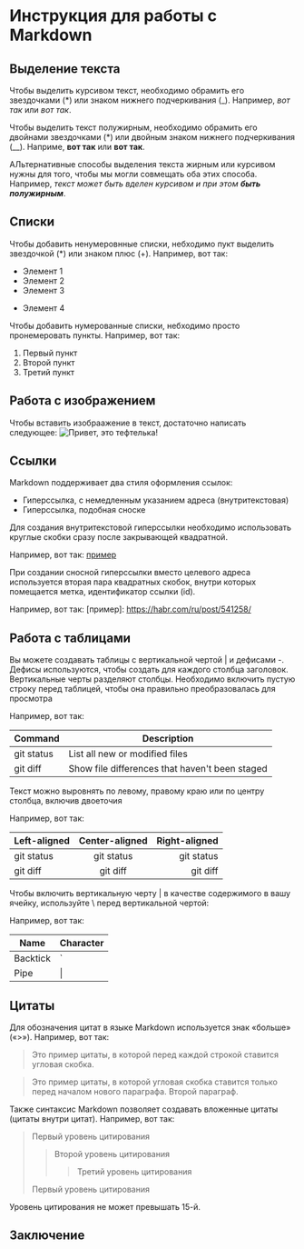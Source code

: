 # Инструкция для работы с Markdown

## Выделение текста

Чтобы выделить курсивом текст, необходимо обрамить его звездочками (*) или знаком нижнего подчеркивания (_). Например, *вот так* или _вот так_.

Чтобы выделить текст полужирным, необходимо обрамить его двойнами звездочками (*) или двойным знаком нижнего подчеркивания (__). Наприме, **вот так** или __вот так__.

АЛьтернативные способы выделения текста жирным или курсивом нужны для того, чтобы мы могли совмещать оба этих способа. Например, _текст может быть вделен курсивом и при этом **быть полужирным**_.

## Списки

Чтобы добавить ненумеровнные списки, небходимо пукт выделить звездочкой (*) или знаком плюс (+). Например, вот так:
* Элемент 1
* Элемент 2
* Элемент 3
+ Элемент 4

Чтобы добавить нумерованные списки, небходимо просто пронемеровать пункты. Например, вот так:
1. Первый пункт
2. Второй пункт
3. Третий пункт

## Работа с изображением

Чтобы вставить изобраажение в текст, достаточно написать следующее: ![Привет, это тефтелька!](%D1%84%D0%BE%D1%82%D0%BE.jpeg)

## Ссылки

Markdown поддерживает два стиля оформления ссылок:
* Гиперссылка, с немедленным указанием адреса (внутритекстовая)
* Гиперссылка, подобная сноске

Для создания внутритекстовой гиперссылки необходимо использовать круглые скобки сразу после закрывающей квадратной. 

Например, вот так: [пример](https://habr.com/ru/post/541258/)

При создании сносной гиперссылки вместо целевого адреса используется вторая пара квадратных скобок, внутри которых помещается метка, идентификатор ссылки (id).

Например, вот так: 
[пример]: https://habr.com/ru/post/541258/

## Работа с таблицами

Вы можете создавать таблицы с вертикальной чертой | и дефисами -. Дефисы используются, чтобы создать для каждого столбца заголовок. Вертикальные черты разделяют столбцы. Необходимо включить пустую строку перед таблицей, чтобы она правильно преобразовалась для просмотра

Например, вот так: 

| Command | Description |
| --- | --- |
| git status | List all new or modified files |
| git diff | Show file differences that haven't been staged |

Текст можно выровнять по левому, правому краю или по центру столбца, включив двоеточия

Например, вот так: 

| Left-aligned | Center-aligned | Right-aligned |
| :---         |     :---:      |          ---: |
| git status   | git status     | git status    |
| git diff     | git diff       | git diff      |

Чтобы включить вертикальную черту | ​​в качестве содержимого в вашу ячейку, используйте \ перед вертикальной чертой:

Например, вот так: 

| Name     | Character |
| ---      | ---       |
| Backtick | `         |
| Pipe     | \|        |

## Цитаты

Для обозначения цитат в языке Markdown используется знак «больше» («>»). Например, вот так: 
>Это пример цитаты,
>в которой перед каждой строкой
>ставится угловая скобка.

>Это пример цитаты, 
в которой угловая скобка ставится 
только перед началом нового параграфа.
>Второй параграф.

Также синтаксис Markdown позволяет создавать вложенные цитаты (цитаты внутри цитат). Например, вот так: 

> Первый уровень цитирования
>> Второй уровень цитирования
>>> Третий уровень цитирования
>
>Первый уровень цитирования

Уровень цитирования не может превышать 15-й.

## Заключение 